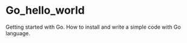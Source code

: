 # Go_hello_world

Getting started with Go. How to install and write a simple code with Go language.
